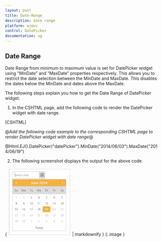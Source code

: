 ```yaml
---
layout: post
title: Date-Range
description: date range
platform: ejmvc
control: DatePicker
documentation: ug
---
```


## Date Range

Date Range from minimum to maximum value is set for DatePicker widget using “MinDate” and “MaxDate” properties respectively. This allows you to restrict the date selection between the MinDate and MaxDate. This disables the dates below the MinDate and dates above the MaxDate.

The following steps explain you how to get the Date Range of DatePicker widget.

1. In the CSHTML page, add the following code to render the DatePicker widget with date range.



[CSHTML]

@*Add the following code example to the corresponding CSHTML page to render DatePicker widget with date range*@

@Html.EJ().DatePicker("datePicker").MinDate("2014/06/03").MaxDate("2014/06/19")



2.  The following screenshot displays the output for the above code.

{ ![](Date-Range_images/Date-Range_img1.png) | markdownify }
{:.image }


